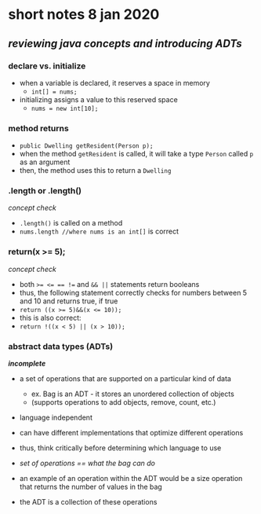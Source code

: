 # short notes 8 jan 2020
## _reviewing java concepts and introducing ADTs_

### declare vs. initialize
- when a variable is declared, it reserves a space in memory
	- `int[] = nums;`
- initializing assigns a value to this reserved space
	- `nums = new int[10];`

### method returns
- `public Dwelling getResident(Person p);`
- when the method `getResident` is called, it will take a type `Person` called `p` as an argument
- then, the method uses this to return a `Dwelling`

### .length or .length() 
_concept check_
- `.length()` is called on a method
- `nums.length //where nums is an int[]` is correct

### return(x >= 5);
_concept check_
- both `>= <= == !=` and `&& ||` statements return booleans
- thus, the following statement correctly checks for numbers between 5 and 10 and returns true, if true
- `return ((x >= 5)&&(x <= 10));` 
- this is also correct:
- `return !((x < 5) || (x > 10));`

### abstract data types (ADTs) 
***incomplete***
- a set of operations that are supported on a particular kind of data
	- ex. Bag is an ADT - it stores an unordered collection of objects
	- (supports operations to add objects, remove, count, etc.)
- language independent
- can have different implementations that optimize different operations
- thus, think critically before determining which language to use

- *set of operations == what the bag can do*
- an example of an operation within the ADT would be a size operation that returns the number of values in the bag
- the ADT is a collection of these operations

